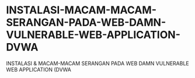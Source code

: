 # INSTALASI-MACAM-MACAM-SERANGAN-PADA-WEB-DAMN-VULNERABLE-WEB-APPLICATION-DVWA
INSTALASI &amp; MACAM-MACAM SERANGAN PADA WEB DAMN VULNERABLE WEB APPLICATION (DVWA
